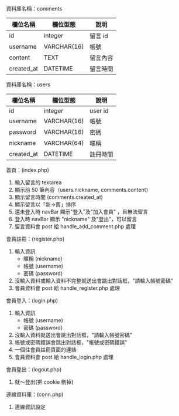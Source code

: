 資料庫名稱：comments

| 欄位名稱    | 欄位型態     |    說明    |
|------------|--------------|-----------|
|  id        | integer      | 留言 id    |
| username   | VARCHAR(16)  | 帳號       |
| content    | TEXT         | 留言內容   |
| created_at | DATETIME     | 留言時間   |


資料庫名稱：users

| 欄位名稱    | 欄位型態     |    說明    |
|------------|--------------|-----------|
|  id        | integer      | user id   |
| username   | VARCHAR(16)  | 帳號      |
| password   | VARCHAR(16)  | 密碼      |
| nickname   | VARCHAR(64)  | 暱稱      |
| created_at | DATETIME     | 註冊時間   |


首頁：(index.php)
1. 輸入留言的 textarea
2. 顯示前 50 筆內容（users.nickname, comments.content）
3. 顯示留言時間 (comments.created_at)
4. 顯示留言以「新→舊」排序
5. 還未登入時 navBar 顯示"登入"及"加入會員" ，且無法留言
6. 登入時 navBar 顯示 "nickname" 及"登出"，可以留言
7. 留言資料會 post 給 handle_add_comment.php 處理

會員註冊：(register.php)
1. 輸入資訊
   - 暱稱 (nickname)
   - 帳號 (username)
   - 密碼 (password)
2. 沒輸入資料或輸入資料不完整就送出會跳出對話框，"請輸入帳號密碼"
3. 會員資料會 post 給 handle_register.php 處理

會員登入：(login.php)
1. 輸入資訊
   - 帳號 (username)
   - 密碼 (password)
2. 沒輸入資料就送出會跳出對話框，"請輸入帳號密碼"
3. 帳號或密碼錯誤會跳出對話框，"帳號或密碼錯誤"
4. 一個往會員註冊頁面的連結
5. 會員資料會 post 給 handle_login.php 處理

會員登出：(logout.php)
1. 就～登出(把 cookie 刪掉)

連線資料庫：(conn.php)
1. 連線資訊設定
